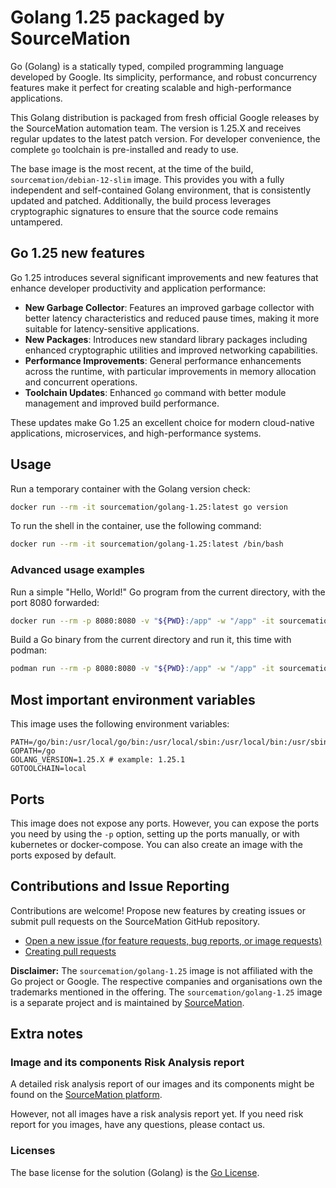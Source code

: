 # Golang 1.25 packaged by SourceMation

Go (Golang) is a statically typed, compiled programming language developed by
Google. Its simplicity, performance, and robust concurrency features make it perfect for
creating scalable and high-performance applications.

This Golang distribution is packaged from fresh official Google releases by the
SourceMation automation team. The version is 1.25.X and receives regular updates
to the latest patch version. For developer convenience, the complete `go` toolchain is
pre-installed and ready to use.

The base image is the most recent, at the time of the build,
`sourcemation/debian-12-slim` image. This provides you with a fully independent and
self-contained Golang environment, that is consistently updated and patched.
Additionally, the build process leverages cryptographic signatures to ensure
that the source code remains untampered.

## Go 1.25 new features

Go 1.25 introduces several significant improvements and new features that enhance developer productivity and application performance:

- **New Garbage Collector**: Features an improved garbage collector with better latency characteristics and reduced
  pause times, making it more suitable for latency-sensitive applications.
- **New Packages**: Introduces new standard library packages including enhanced cryptographic utilities and improved
  networking capabilities.
- **Performance Improvements**: General performance enhancements across the runtime, with particular improvements in
  memory allocation and concurrent operations.
- **Toolchain Updates**: Enhanced `go` command with better module management and improved build performance.

These updates make Go 1.25 an excellent choice for modern cloud-native applications, microservices, and high-performance
systems.

## Usage

Run a temporary container with the Golang version check:

```bash
docker run --rm -it sourcemation/golang-1.25:latest go version
```

To run the shell in the container, use the following command:

```bash
docker run --rm -it sourcemation/golang-1.25:latest /bin/bash
```

### Advanced usage examples

Run a simple "Hello, World!" Go program from the current directory, with the
port 8080 forwarded:

```bash
docker run --rm -p 8080:8080 -v "${PWD}:/app" -w "/app" -it sourcemation/golang-1.25:latest sh -c 'go run main.go'
```

Build a Go binary from the current directory and run it, this time with podman:

```bash
podman run --rm -p 8080:8080 -v "${PWD}:/app" -w "/app" -it sourcemation/golang-1.25:latest sh -c 'go build -o myapp && ./myapp'
```

## Most important environment variables

This image uses the following environment variables:

```
PATH=/go/bin:/usr/local/go/bin:/usr/local/sbin:/usr/local/bin:/usr/sbin:/usr/bin:/sbin:/bin
GOPATH=/go
GOLANG_VERSION=1.25.X # example: 1.25.1
GOTOOLCHAIN=local
```

## Ports

This image does not expose any ports. However, you can expose the ports you
need by using the `-p` option, setting up the ports manually, or with
kubernetes or docker-compose. You can also create an image with the ports
exposed by default.

## Contributions and Issue Reporting

Contributions are welcome! Propose new features by creating issues or submit
pull requests on the SourceMation GitHub repository.

- [Open a new issue (for feature requests, bug reports, or image requests)](https://github.com/SourceMation/images/issues/new/choose)
- [Creating pull requests](https://github.com/SourceMation/images/compare)


**Disclaimer:** The `sourcemation/golang-1.25` image is not affiliated with the
Go project or Google. The respective companies and organisations own the
trademarks mentioned in the offering. The `sourcemation/golang-1.25` image is a
separate project and is maintained by [SourceMation](https://sourcemation.com).

## Extra notes

### Image and its components Risk Analysis report

A detailed risk analysis report of our images and its components might be found
on the [SourceMation platform](https://www.sourcemation.com/).

However, not all images have a risk analysis report yet. If you need risk report
for you images, have any questions, please contact us.

### Licenses

The base license for the solution (Golang) is the [Go
License](https://golang.org/LICENSE).
